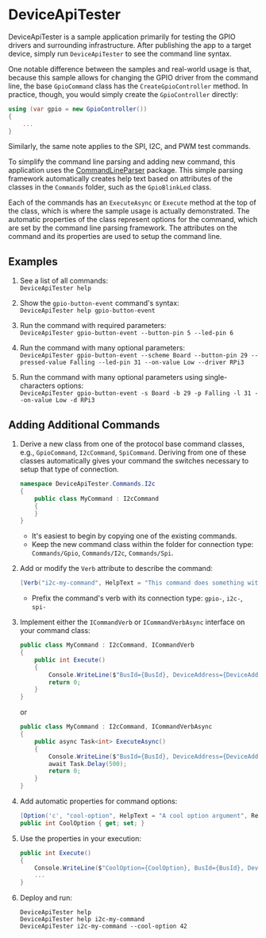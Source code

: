 ﻿# DeviceApiTester

DeviceApiTester is a sample application primarily for testing the GPIO drivers and surrounding infrastructure.  After publishing the app to a target device, simply run `DeviceApiTester` to see the command line syntax.

One notable difference between the samples and real-world usage is that, because this sample allows for changing the GPIO driver from the command line, the base `GpioCommand` class has the `CreateGpioController` method. In practice, though, you would simply create the `GpioController` directly:

```csharp
using (var gpio = new GpioController())
{
    ...
}
```

Similarly, the same note applies to the SPI, I2C, and PWM test commands.

To simplify the command line parsing and adding new command, this application uses the
[CommandLineParser](https://github.com/commandlineparser/commandline) package. This simple parsing framework automatically creates help text based on attributes of the classes in the `Commands` folder, such as the `GpioBlinkLed` class.

Each of the commands has an `ExecuteAsync` or `Execute` method at the top of the class, which is where the sample usage is actually demonstrated. The automatic properties of the class represent options for the command, which are set by the command line parsing framework. The attributes on the command and its properties are used to setup the command line.

## Examples

1. See a list of all commands:<br/>
`DeviceApiTester help`

2. Show the `gpio-button-event` command's syntax:<br/>
`DeviceApiTester help gpio-button-event`

3. Run the command with required parameters:<br/>
`DeviceApiTester gpio-button-event --button-pin 5 --led-pin 6`

4. Run the command with many optional parameters:<br/>
`DeviceApiTester gpio-button-event --scheme Board --button-pin 29 --pressed-value Falling --led-pin 31 --on-value Low --driver RPi3`

5. Run the command with many optional parameters using single-characters options:<br/>
`DeviceApiTester gpio-button-event -s Board -b 29 -p Falling -l 31 --on-value Low -d RPi3`

## Adding Additional Commands

1. Derive a new class from one of the protocol base command classes, e.g., `GpioCommand`, `I2cCommand`, `SpiCommand`.  Deriving from one of these classes automatically gives your command the switches necessary to setup that type of connection.

    ```csharp
    namespace DeviceApiTester.Commands.I2c
    {
        public class MyCommand : I2cCommand
        {
        }
    }
    ```
    
    - It's easiest to begin by copying one of the existing commands.
    - Keep the new command class within the folder for connection type:<br/>
      `Commands/Gpio`, `Commands/I2c`, `Commands/Spi`.

2. Add or modify the `Verb` attribute to describe the command:
    ```csharp
    [Verb("i2c-my-command", HelpText = "This command does something with an I2C connection.")]
    ```
    - Prefix the command's verb with its connection type: `gpio-`, `i2c-`, `spi-`  

3. Implement either the `ICommandVerb` or `ICommandVerbAsync` interface on your command class:
    ```csharp
    public class MyCommand : I2cCommand, ICommandVerb
    {
        public int Execute()
        {
            Console.WriteLine($"BusId={BusId}, DeviceAddress={DeviceAddress}");
            return 0;
        }
    }
    ```
    or
    ```csharp
    public class MyCommand : I2cCommand, ICommandVerbAsync
    {
        public async Task<int> ExecuteAsync()
        {
            Console.WriteLine($"BusId={BusId}, DeviceAddress={DeviceAddress}");
            await Task.Delay(500);
            return 0;
        }
    }
    ```

4. Add automatic properties for command options:
    ```csharp
    [Option('c', "cool-option", HelpText = "A cool option argument", Required = false, Default = 0)]
    public int CoolOption { get; set; }
    ```

5. Use the properties in your execution:
    ```csharp
    public int Execute()
    {
        Console.WriteLine($"CoolOption={CoolOption}, BusId={BusId}, DeviceAddress={DeviceAddress}");
        ...
    }
    ```

6. Deploy and run:
    ```
    DeviceApiTester help
    DeviceApiTester help i2c-my-command
    DeviceApiTester i2c-my-command --cool-option 42
    ```
